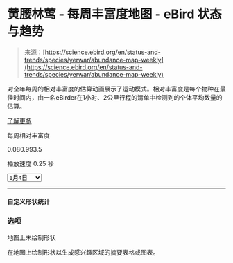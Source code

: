 <!--yml

类别：未分类

日期：2024年5月27日14:30:46

-->

# 黄腰林莺 - 每周丰富度地图 - eBird 状态与趋势

> 来源：[https://science.ebird.org/en/status-and-trends/species/yerwar/abundance-map-weekly](https://science.ebird.org/en/status-and-trends/species/yerwar/abundance-map-weekly)

<main class="StVizLegend-main">

对全年每周的相对丰富度的估算动画展示了运动模式。相对丰富度是每个物种在最佳时间内，由一名eBirder在1小时、2公里行程的清单中检测到的个体平均数量的估算。

[了解更多](/en/status-and-trends/faq#abundance)

每周相对丰富度

0.080.993.5

播放速度 0.25 秒

<select id="week-select" value="1" class="InputSelect-select"><option value="1" selected="selected">1月4日</option> <option value="2">1月11日</option> <option value="3">1月18日</option> <option value="4">1月25日</option> <option value="5">2月1日</option> <option value="6">2月8日</option> <option value="7">2月15日</option> <option value="8">2月22日</option> <option value="9">3月1日</option> <option value="10">3月8日</option> <option value="11">3月15日</option> <option value="12">3月22日</option> <option value="13">3月29日</option> <option value="14">4月5日</option> <option value="15">4月12日</option> <option value="16">4月19日</option> <option value="17">4月26日</option> <option value="18">5月3日</option> <option value="19">5月10日</option> <option value="20">5月17日</option> <option value="21">5月24日</option> <option value="22">5月31日</option> <option value="23">6月7日</option> <option value="24">6月14日</option> <option value="25">6月21日</option> <option value="26">6月28日</option> <option value="27">7月5日</option> <option value="28">7月12日</option> <option value="29">7月19日</option> <option value="30">7月26日</option> <option value="31">8月2日</option> <option value="32">8月9日</option> <option value="33">8月16日</option> <option value="34">8月23日</option> <option value="35">8月30日</option> <option value="36">9月6日</option> <option value="37">9月13日</option> <option value="38">9月20日</option> <option value="39">9月27日</option> <option value="40">10月4日</option> <option value="41">10月11日</option> <option value="42">10月18日</option> <option value="43">10月25日</option> <option value="44">11月1日</option> <option value="45">11月8日</option> <option value="46">11月15日</option> <option value="47">11月22日</option> <option value="48">11月29日</option> <option value="49">12月6日</option> <option value="50">12月13日</option> <option value="51">12月20日</option> <option value="52">12月27日</option></select>

* * *

#### 自定义形状统计

### 选项

地图上未绘制形状

在地图上绘制形状以生成感兴趣区域的摘要表格或图表。

</main>
